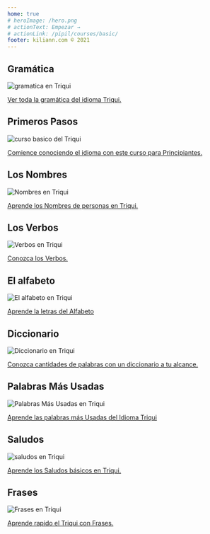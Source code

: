 ```yaml
---
home: true
# heroImage: /hero.png
# actionText: Empezar →
# actionLink: /pipil/courses/basic/
footer: kiliann.com © 2021 
---
```


<div class="features">
  <div class="feature">
    <h2>Gramática </h2>
    <img src="/home/grammar.jpg" alt="gramatica en Triqui">
    <p><a href="/mx/triqui/grammar/guide/">Ver toda la gramática del idioma Triqui.</a></p>
  </div>
  <div class="feature">
    <h2>Primeros Pasos</h2>
    <img src="/home/courses.jpg" alt="curso basico del Triqui">
    <p><a href="/mx/triqui/courses/basic/">Comience conociendo el idioma con este curso para Principiantes.</a></p>
  </div>
  <div class="feature">
    <h2>Los Nombres</h2>
    <img src="/home/people.jpg" alt="Nombres en Triqui">
    <p><a href="/mx/triqui/vocabulary/people/">Aprende los Nombres de personas en Triqui.</a></p>
  </div>
   <div class="feature">
    <h2>Los Verbos </h2>
    <img src="/home/verbs.png" alt="Verbos en Triqui">
    <p><a href="/mx/triqui/grammar/verbs/">Conozca los Verbos.</a></p>
  </div>
  <div class="feature">
    <h2>El alfabeto</h2>
    <img src="/home/alphabet.jpg" alt="El alfabeto en Triqui">
    <p><a href="/mx/triqui/grammar/alphabet/">Aprende la letras del Alfabeto</a></p>
  </div>
     <div class="feature">
    <h2>Diccionario</h2>
    <img src="/home/dictionary.jpg" alt="Diccionario en Triqui">
    <p><a href="/mx/triqui/dictionary/">Conozca cantidades de palabras con un diccionario a tu alcance.</a></p>
  </div>
  <div class="feature">
    <h2>Palabras Más Usadas</h2>
    <img src="/home/more_used.jpg" alt="Palabras Más Usadas en Triqui">
    <p><a href="/mx/triqui/vocabulary/more_used/">Aprende las palabras más Usadas del Idioma Triqui</a></p>
  </div>
    <div class="feature">
    <h2>Saludos</h2>
    <img src="/home/greetings.jpg" alt="saludos en Triqui">
    <p><a href="/mx/triqui/vocabulary/greetings/">Aprende los Saludos básicos en Triqui.</a></p>
  </div>
   <div class="feature">
    <h2>Frases</h2>
    <img src="/home/phrases.jpg" alt="Frases en Triqui">
    <p><a href="/mx/triqui/vocabulary/phrases/">Aprende rapido el Triqui con Frases.</a></p>
  </div>
</div>

<!-- <counter/> -->